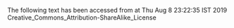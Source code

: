 The following text has been accessed from at Thu Aug 8 23:22:35 IST 2019
Creative_Commons_Attribution-ShareAlike_License
